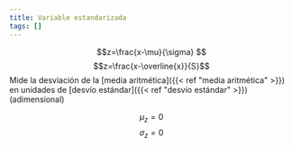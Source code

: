 ```yaml
---
title: Variable estandarizada
tags: []
---
```

$$z=\frac{x-\mu}{\sigma}
$$$$z=\frac{x-\overline{x}}{S}$$
Mide la desviación de la [media aritmética]({{< ref "media aritmética" >}}) en unidades de [desvío estándar]({{< ref "desvío estándar" >}}) (adimensional)

$$
\mu_z=0
$$$$
\sigma_z=0
$$